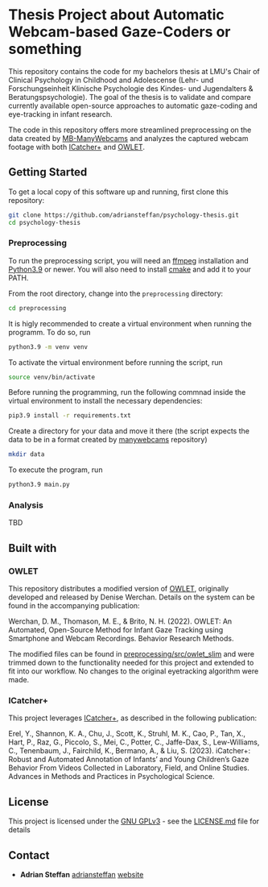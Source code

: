# Thesis Project about Automatic Webcam-based Gaze-Coders or something 

This repository contains the code for my bachelors thesis at LMU's Chair of Clinical Psychology in Childhood and Adolescense (Lehr- und Forschungseinheit Klinische Psychologie des Kindes- und Jugendalters & Beratungspsychologie). The goal of the thesis is to validate and compare currently available open-source approaches to automatic gaze-coding and eye-tracking in infant research.

The code in this repository offers more streamlined preprocessing on the data created by [MB-ManyWebcams](https://github.com/adriansteffan/manywebcams-eyetracking) and analyzes the captured webcam footage with both [ICatcher+](https://github.com/erelyotam/icatcher_plus) and [OWLET](https://github.com/denisemw/OWLET).

<!--The raw webcam data was collected during a spinoff of [ManyBabies](https://manybabies.org/). 
While we cannot share the original webcam footage due to privacy concerns, the results of the preprocessing can be found in the `output` folder.-->

## Getting Started

To get a local copy of this software up and running, first clone this repository:

   ```sh
   git clone https://github.com/adriansteffan/psychology-thesis.git
   cd psychology-thesis
   ```

### Preprocessing


To run the preprocessing script, you will need an [ffmpeg](https://www.ffmpeg.org/) installation and [Python3.9](https://www.python.org/downloads/) or newer. You will also need to install [cmake](https://cmake.org/install/) and add it to your PATH.


From the root directory, change into the `preprocessing` directory:

```sh
cd preprocessing
```

It is higly recommended to create a virtual environment when running the programm.
To do so, run

```sh
python3.9 -m venv venv
```

To activate the virtual environment before running the script, run

```sh
source venv/bin/activate
```

Before running the programming, run the following commnad inside the virtual environment to install the necessary dependencies:

```sh
pip3.9 install -r requirements.txt
``` 

Create a directory for your data and move it there (the script expects the data to be in a format created by [manywebcams](https://github.com/adriansteffan/manywebcams-eyetracking) repository)

```sh
mkdir data
``` 

To execute the program, run 

```sh
python3.9 main.py
```


### Analysis

TBD

## Built with

### OWLET
This repository distributes a modified version of [OWLET](https://github.com/denisemw/OWLET), originally developed and released by Denise Werchan. Details on the system can be found in the accompanying publication:

Werchan, D. M., Thomason, M. E., & Brito, N. H. (2022). OWLET: An Automated, Open-Source Method for Infant Gaze Tracking using Smartphone and Webcam Recordings. Behavior Research Methods.

The modified files can be found in [preprocessing/src/owlet_slim](preprocessing/src/owlet_slim) and were trimmed down to the functionality needed for this project and extended to fit into our workflow. No changes to the original eyetracking algorithm were made.

### ICatcher+
This project leverages [ICatcher+](https://github.com/erelyotam/icatcher_plus), as described in the following publication:

Erel, Y., Shannon, K. A., Chu, J., Scott, K., Struhl, M. K., Cao, P., Tan, X., Hart, P., Raz, G., Piccolo, S., Mei, C., Potter, C., Jaffe-Dax, S., Lew-Williams, C., Tenenbaum, J., Fairchild, K., Bermano, A., & Liu, S. (2023). iCatcher+: Robust and Automated Annotation of Infants’ and Young Children’s Gaze Behavior From Videos Collected in Laboratory, Field, and Online Studies. Advances in Methods and Practices in Psychological Science.



## License

This project is licensed under the [GNU GPLv3](LICENSE.md) - see the [LICENSE.md](LICENSE.md) file for
details

## Contact

- **Adrian Steffan** [adriansteffan](https://github.com/adriansteffan) [website](https://adriansteffan.com/)

